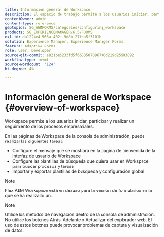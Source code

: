 ```yaml
---
title: Información general de Workspace
description: El espacio de trabajo permite a los usuarios iniciar, participar y realizar un seguimiento de los procesos empresariales. Vamos a obtener más información sobre el espacio de trabajo.
contentOwner: admin
content-type: reference
geptopics: SG_AEMFORMS/categories/configuring_workspace
products: SG_EXPERIENCEMANAGER/6.5/FORMS
exl-id: da1224e4-566a-402f-9d8b-27fda5f3101b
solution: Experience Manager, Experience Manager Forms
feature: Adaptive Forms
role: User, Developer
source-git-commit: e821be5233fd5f6688507096790d219d25903892
workflow-type: tm+mt
source-wordcount: '124'
ht-degree: 4%

---
```


# Información general de Workspace {#overview-of-workspace}

Workspace permite a los usuarios iniciar, participar y realizar un seguimiento de los procesos empresariales.

En las páginas de Workspace de la consola de administración, puede realizar las siguientes tareas:

* Configure el mensaje que se mostrará en la página de bienvenida de la interfaz de usuario de Workspace
* Configure las plantillas de búsqueda que quiera usar en Workspace para buscar procesos y tareas
* Importar y exportar plantillas de búsqueda y configuración global

>[!NOTE]
>
>Flex AEM Workspace está en desuso para la versión de formularios en la que se ha realizado un.

>[!NOTE]
>
>Utilice los métodos de navegación dentro de la consola de administración. No utilice los botones Atrás, Adelante o Actualizar del explorador web. El uso de estos botones puede provocar problemas de captura y visualización de datos.

